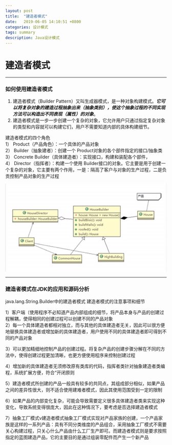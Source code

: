```yaml
---
layout: post
title:  "建造者模式"
date:   2019-06-05 14:10:51 +0800
categories: 设计模式
tags: summary
description: Java设计模式
---
```


# 建造者模式

---    

### 如何使用建造者模式
1. 建造者模式（Builder Pattern）又叫生成器模式，是一种对象构建模式。***它可以将复杂对象的建造过程抽象出来（抽象类别），使这个抽象过程的不同实现方法可以构造出不同表现（属性）的对象***。
2. 建造者模式是一步一步创建一个复杂的对象，它允许用户只通过指定复杂对象的类型和内容就可以构建它们，用户不需要知道内部的具体构建细节。

建造者模式的四个角色    
1） Product（产品角色）：一个具体的产品对象     
2） Builder（抽象建者）：创建一个 Product对象的各个部件指定的接口/抽象类    
3） Concrete Builder（具体建造者）：实现接口，构建和装配各个部件，    
4） Director（指挥者）：构建一个使用 Builder接口的对象。它主要是用于创建一个复杂的对象，它主要有两个作用，一是：隔高了客户与对象的生产过程，二是负贡控制产品对象的生产过程    

![建造者UmL](./BuilderPattern.png)    

----

### 建造者模式在JDK的应用和源码分析
java.lang.String.Builder中的建造者模式
建造者模式的注意事项和细节    

1）客户端（使用程序不必知道产品内部组成的细节，将产品本身与产品的创建过程解耦，使得相同的创建过程可以创建不同的产品对象     
2）每一个具体建造者都相对独立，而与其他的具体建造者无关，因此可以很方便地替换具体建造者或增加新的具体建造者，用户使用不同的具体建造者即可得到不同的产品对象     

3）可以更加精细地控制产品的创建过程。将复杂产品的创建步骤分解在不同的方法中，使得创建过程更加清晰，也更方便使用程序来控制创建过程      

4）增加新的具体建造者无须修改原有类库的代码，指挥者类针对抽象建造者类编程，系统扩展方便，符合“开闭原则    

5）建造者模式所创建的产品一般具有较多的共同点，其组成部分相似，如果产品之间的差异性很大，则不适合使用建难者模式，因此其使用范围受到一定的限制   

6）如果产品的内部变化复杂，可能会导致需要定义很多具体建造者类来实现这种变化，导致系统变得很庞大，因此在这种情况下，要考虑是否选择建造者模式    

7）抽象工厂模式v建造者模式抽象工厂模式实现对产品家族的创建，一个产品家族是这样的一系列产品：具有不同分类维度的产品组合，采用抽象工厂模式不需要关心构建过程，只关心什么产品由什么工厂生产即可。而建造者模式则是要求按照指定的蓝图建造产品，它的主要目的是通过组装零配件而产生一个新产品